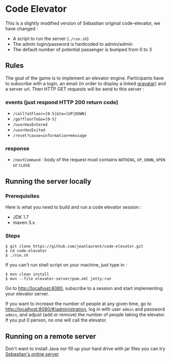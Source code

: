 # Code Elevator


This is a slightly modified version of Sebastian original code-elevator, we have changed :
* A script to run the server (`./run.sh`)
* The admin login/password is hardcoded to admin/admin
* The default number of potential passenger is bumped from 0 to 3


## Rules

The goal of the game is to implement an elevator engine. Participants have to subscribe with a login, an email (in order
to display a linked [gravatar](http://www.gravatar.com)) and a server url. Then HTTP GET requests will be send to this
server :

### events (just respond HTTP 200 return code)

- `/call?atFloor=[0-5]&to=[UP|DOWN]`
- `/go?floorToGo=[0-5]`
- `/userHasEntered`
- `/userHasExited`
- `/reset?cause=information+message`

### response

- `/nextCommand` : body of the request must contains `NOTHING`, `UP`, `DOWN`, `OPEN` or `CLOSE`

## Running the server locally

### Prerequisites


Here is what you need to build and run a code elevator session :

- JDK 1.7
- maven 3.x

### Steps

    $ git clone https://github.com/jeanlaurent/code-elevator.git
    $ cd code-elevator
    $ ./run.sh
    
If you can't run shell script on your machine, just type in :

    $ mvn clean install
    $ mvn --file elevator-server/pom.xml jetty:run
    

Go to [http://localhost:8080](http://localhost:8080), subscribe to a session and start implementing your elevator
server.

If you want to increase the number of people at any given time, go to [http://localhost:8080/#/administration](http://localhost:8080/#/administration), log in with user
`admin` and password `admin`, and adjust (add or remove) the number of people taking the elevator.
If you put 0 person, no one will call the elevator.


## Running on a remote server

Don't want to install Java nor fill up your hard drive with jar files you can try [Sebastian's online server](http://code-elevator.seblm.cloudbees.net/#/)
